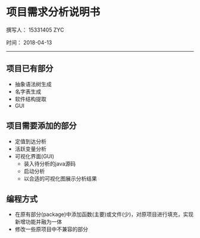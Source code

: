 # 项目需求分析说明书

撰写人： 15331405 ZYC

时间： 2018-04-13

---

## 项目已有部分
- 抽象语法树生成
- 名字表生成
- 软件结构提取
- GUI


## 项目需要添加的部分
- 定值到达分析
- 活跃变量分析
- 可视化界面(GUI)
	- 装入待分析的java源码
	- 启动分析
	- 以合适的可视化图展示分析结果


## 编程方式
- 在原有部分(package)中添加函数(主要)或文件(少)，对原项目进行填充，实现新增功能并融为一体
- 修改一些原项目中不兼容的部分